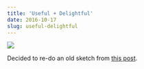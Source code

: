 ```yaml
---
title: 'Useful + Delightful'
date: 2016-10-17
slug: useful-delightful
---
```

![](https://64.media.tumblr.com/d23c51498352c51b7e77f19787b33677/tumblr_inline_of6h8zomd81qbg0pd_540.png)

Decided to re-do an old sketch from [this post](https://medium.com/@thisiscsr/useful-and-delightful-how-to-measure-the-worth-of-what-you-make-283acb8e356e#.e87z2vyb2).